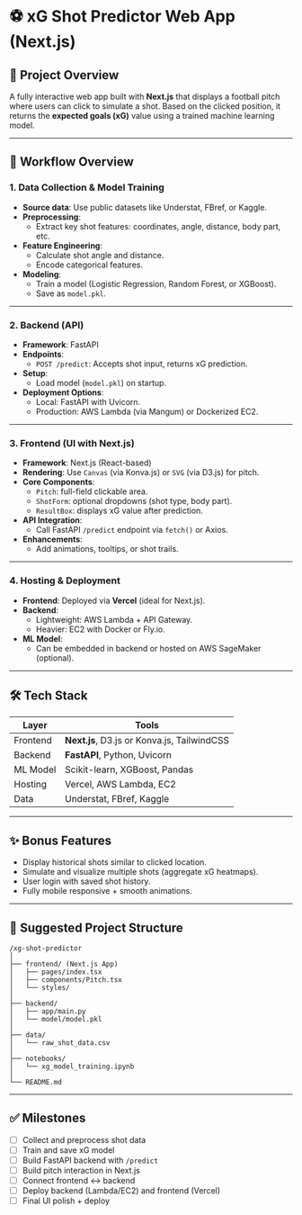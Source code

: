 # ⚽ xG Shot Predictor Web App (Next.js)

## 🚀 Project Overview  
A fully interactive web app built with **Next.js** that displays a football pitch where users can click to simulate a shot. Based on the clicked position, it returns the **expected goals (xG)** value using a trained machine learning model.

---

## 🧠 Workflow Overview

### 1. Data Collection & Model Training
- **Source data**: Use public datasets like Understat, FBref, or Kaggle.
- **Preprocessing**:
  - Extract key shot features: coordinates, angle, distance, body part, etc.
- **Feature Engineering**:
  - Calculate shot angle and distance.
  - Encode categorical features.
- **Modeling**:
  - Train a model (Logistic Regression, Random Forest, or XGBoost).
  - Save as `model.pkl`.

---

### 2. Backend (API)
- **Framework**: FastAPI
- **Endpoints**:
  - `POST /predict`: Accepts shot input, returns xG prediction.
- **Setup**:
  - Load model (`model.pkl`) on startup.
- **Deployment Options**:
  - Local: FastAPI with Uvicorn.
  - Production: AWS Lambda (via Mangum) or Dockerized EC2.

---

### 3. Frontend (UI with Next.js)
- **Framework**: Next.js (React-based)
- **Rendering**: Use `Canvas` (via Konva.js) or `SVG` (via D3.js) for pitch.
- **Core Components**:
  - `Pitch`: full-field clickable area.
  - `ShotForm`: optional dropdowns (shot type, body part).
  - `ResultBox`: displays xG value after prediction.
- **API Integration**:
  - Call FastAPI `/predict` endpoint via `fetch()` or Axios.
- **Enhancements**:
  - Add animations, tooltips, or shot trails.

---

### 4. Hosting & Deployment
- **Frontend**: Deployed via **Vercel** (ideal for Next.js).
- **Backend**:
  - Lightweight: AWS Lambda + API Gateway.
  - Heavier: EC2 with Docker or Fly.io.
- **ML Model**:
  - Can be embedded in backend or hosted on AWS SageMaker (optional).

---

## 🛠 Tech Stack

| Layer     | Tools                                |
|-----------|--------------------------------------|
| Frontend  | **Next.js**, D3.js or Konva.js, TailwindCSS |
| Backend   | **FastAPI**, Python, Uvicorn          |
| ML Model  | Scikit-learn, XGBoost, Pandas        |
| Hosting   | Vercel, AWS Lambda, EC2              |
| Data      | Understat, FBref, Kaggle             |

---

## ✨ Bonus Features
- Display historical shots similar to clicked location.
- Simulate and visualize multiple shots (aggregate xG heatmaps).
- User login with saved shot history.
- Fully mobile responsive + smooth animations.

---

## 📁 Suggested Project Structure

```
/xg-shot-predictor
│
├── frontend/ (Next.js App)
│   ├── pages/index.tsx
│   ├── components/Pitch.tsx
│   └── styles/
│
├── backend/
│   ├── app/main.py
│   └── model/model.pkl
│
├── data/
│   └── raw_shot_data.csv
│
├── notebooks/
│   └── xg_model_training.ipynb
│
└── README.md
```

---

## ✅ Milestones

- [ ] Collect and preprocess shot data  
- [ ] Train and save xG model  
- [ ] Build FastAPI backend with `/predict`  
- [ ] Build pitch interaction in Next.js  
- [ ] Connect frontend ↔ backend  
- [ ] Deploy backend (Lambda/EC2) and frontend (Vercel)  
- [ ] Final UI polish + deploy
